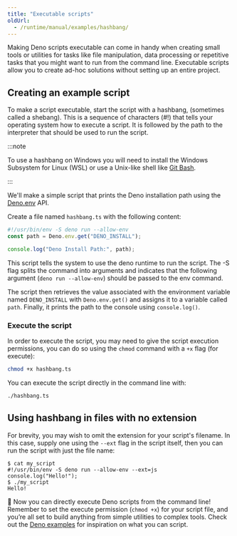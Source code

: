 ```yaml
---
title: "Executable scripts"
oldUrl:
  - /runtime/manual/examples/hashbang/
---
```


Making Deno scripts executable can come in handy when creating small tools or
utilities for tasks like file manipulation, data processing or repetitive tasks
that you might want to run from the command line. Executable scripts allow you
to create ad-hoc solutions without setting up an entire project.

## Creating an example script

To make a script executable, start the script with a hashbang, (sometimes called
a shebang). This is a sequence of characters (#!) that tells your operating
system how to execute a script. It is followed by the path to the interpreter
that should be used to run the script.

:::note

To use a hashbang on Windows you will need to install the Windows Subsystem for
Linux (WSL) or use a Unix-like shell like
[Git Bash](https://git-scm.com/downloads).

:::

We'll make a simple script that prints the Deno installation path using the
[Deno.env](/api/deno/~/Deno.env) API.

Create a file named `hashbang.ts` with the following content:

```ts title="hashbang.ts"
#!/usr/bin/env -S deno run --allow-env
const path = Deno.env.get("DENO_INSTALL");

console.log("Deno Install Path:", path);
```

This script tells the system to use the deno runtime to run the script. The -S
flag splits the command into arguments and indicates that the following argument
(`deno run --allow-env`) should be passed to the env command.

The script then retrieves the value associated with the environment variable
named `DENO_INSTALL` with `Deno.env.get()` and assigns it to a variable called
`path`. Finally, it prints the path to the console using `console.log()`.

### Execute the script

In order to execute the script, you may need to give the script execution
permissions, you can do so using the `chmod` command with a `+x` flag (for
execute):

```sh
chmod +x hashbang.ts
```

You can execute the script directly in the command line with:

```sh
./hashbang.ts
```

## Using hashbang in files with no extension

For brevity, you may wish to omit the extension for your script's filename. In
this case, supply one using the `--ext` flag in the script itself, then you can
run the script with just the file name:

```shell title="my_script"
$ cat my_script
#!/usr/bin/env -S deno run --allow-env --ext=js
console.log("Hello!");
$ ./my_script
Hello!
```

🦕 Now you can directly execute Deno scripts from the command line! Remember to
set the execute permission (`chmod +x`) for your script file, and you’re all set
to build anything from simple utilities to complex tools. Check out the
[Deno examples](/examples/) for inspiration on what you can script.
